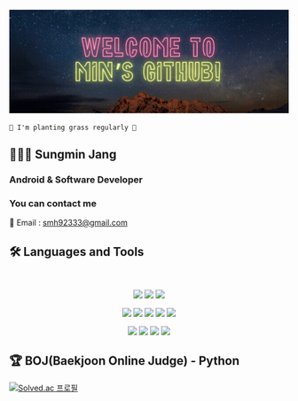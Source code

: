 <p align="center">
	<img src='./README.assets/welcome.gif'>
</p>

```
🌱 I'm planting grass regularly 🌱
```

## 👨🏻‍💻 Sungmin Jang
### Android & Software Developer
### You can contact me
📧 Email : smh92333@gmail.com

## 🛠️ Languages and Tools
<div align="center">
<br>
<p dir="auto">
  <img src="https://img.shields.io/badge/Kotlin-7F52FF?style=flat&logo=kotlin&logoColor=white"/>
  <img src="https://img.shields.io/badge/java-559?style=flat&logo=java&logoColor=white"/>
  <img src="https://img.shields.io/badge/Firebase-FFCA28?style=flat&logo=firebase&logoColor=white"/>
</p>
<p dir="auto">
  <img src="https://img.shields.io/badge/Python-3776AB?style=flat&logo=Python&logoColor=white"/>
  <img src="https://img.shields.io/badge/Django-092E20?style=flat&logo=Django&logoColor=white"/> 
  <img src="https://img.shields.io/badge/HTML-E34F26?style=flat&logo=HTML5&logoColor=white"/> 
  <img src="https://img.shields.io/badge/CSS-1572B6?style=flat&logo=CSS3&logoColor=white"/>
  <img src="https://img.shields.io/badge/javascript-F7DF1E?style=flat&logo=JavaScript&logoColor=white"/>
</p>
<p dir="auto">
  <img src="https://img.shields.io/badge/Android Studio-3DDC84?style=flat&logo=androidstudio&logoColor=white"/>
  <img src="https://img.shields.io/badge/Visual Studio Code-007ACC?style=flat&logo=visualstudiocode&logoColor=white"/>
  <img src="https://img.shields.io/badge/GitHub-181717?style=flat&logo=Github&logoColor=white"/>
  <img src="https://img.shields.io/badge/Git-F05032?style=flat&logo=git&logoColor=white"/>
</p>
</div>

## 🏆 BOJ(Baekjoon Online Judge) - Python

[![Solved.ac
프로필](http://mazassumnida.wtf/api/generate_badge?boj=smh923)](https://solved.ac/smh923)